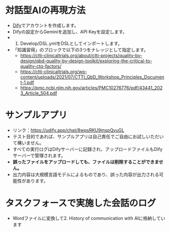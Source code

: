 # 対話型AIの再現方法
- [Dify](https://dify.ai/)でアカウントを作成します。
- Difyの設定からGeminiを追加し、API Keyを設定します。
-  1. Develop/DSL.ymlをDSLとしてインポートします。
- 「知識習得」のブロックで以下の3つをナレッジとして指定します。
   - https://ctti-clinicaltrials.org/about/ctti-projects/quality-by-design/qbd-quality-by-design-toolkit/exploring-the-critical-to-quality-ctq-factors/
   - https://ctti-clinicaltrials.org/wp-content/uploads/2021/07/CTTI_QbD_Workshop_Principles_Document-1.pdf
   - https://pmc.ncbi.nlm.nih.gov/articles/PMC10276776/pdf/43441_2023_Article_504.pdf

# サンプルアプリ
- リンク：https://udify.app/chat/8wpsRKU9mspQvuGL
- テスト目的であれば、サンプルアプリは自己責任でご自由にお試しいただいて構いません。
- すべての実行ログはDifyサーバーに記録され、アップロードファイルもDifyサーバーで管理されます。
- **誤ったファイルをアップロードしても、ファイルは削除することができません。**
- 出力内容は大規模言語モデルによるものであり、誤った内容が出力される可能性があります。

# タスクフォースで実施した会話のログ
- Wordファイルに変換して2. History of communication with AIに格納しています
